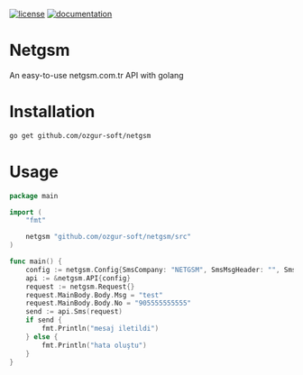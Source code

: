 [![license](https://img.shields.io/:license-mit-blue.svg)](https://github.com/ozgur-soft/netgsm/blob/master/LICENSE.md)
[![documentation](https://pkg.go.dev/badge/github.com/ozgur-soft/netgsm)](https://pkg.go.dev/github.com/ozgur-soft/netgsm/src)

# Netgsm
An easy-to-use netgsm.com.tr API with golang

# Installation
```bash
go get github.com/ozgur-soft/netgsm
```

# Usage
```go
package main

import (
	"fmt"

	netgsm "github.com/ozgur-soft/netgsm/src"
)

func main() {
	config := netgsm.Config{SmsCompany: "NETGSM", SmsMsgHeader: "", SmsUserCode: "", SmsPassword: "", ApiUrl: "https://api.netgsm.com.tr/sms/send/xml"}
	api := &netgsm.API{config}
	request := netgsm.Request{}
	request.MainBody.Body.Msg = "test"
	request.MainBody.Body.No = "905555555555"
	send := api.Sms(request)
	if send {
		fmt.Println("mesaj iletildi")
	} else {
		fmt.Println("hata oluştu")
	}
}
```
